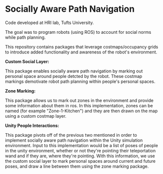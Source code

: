 # Socially Aware Path Navigation 

Code developed at HRI lab, Tufts University. 

The goal was to program robots (using ROS) to account for social norms while path planning. 

This repository contains packages that leverage costmaps/occupancy grids to introduce 
added functionality and awareness of the robot's environment. 

**Custom Social Layer:**

This package enables socially aware path navigation by marking out personal space
around people detcted by the robot. These costmap markings demotivate robot path 
planning within people's personal spaces. 


**Zone Marking:**

This package allows us to mark out zones in the environment and provide some information about them 
in ros. In this implementation, zones can be named (for example "Zone-1-Kitchen") and they are then 
drawn on the map using a custom costmap layer. 

**Unity People Interactions:**

This package pivots off of the previous two mentioned in order to implement socially aware 
path navigation within the Unity simulation environment. Input to this implementation would be
a list of poses of people in the unity environment, whether or not they're pointing their teleportation wand 
and if they are, where they're pointing. With this information, we use the custom social layer to mark 
personal spaces around current and future poses, and draw a line between them using the zone marking package. 

